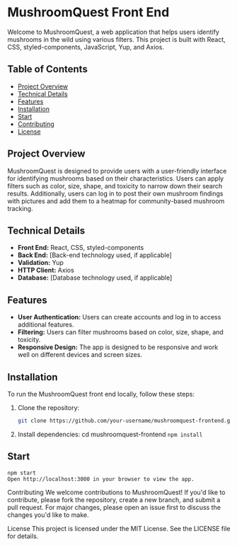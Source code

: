 # MushroomQuest Front End

Welcome to MushroomQuest, a web application that helps users identify mushrooms in the wild using various filters. This project is built with React, CSS, styled-components, JavaScript, Yup, and Axios.

## Table of Contents

- [Project Overview](https://main--mushroomquest.netlify.app/)
- [Technical Details](#technical-details)
- [Features](#features)
- [Installation](#installation)
- [Start](#start)
- [Contributing](#contributing)
- [License](#license)

## Project Overview

MushroomQuest is designed to provide users with a user-friendly interface for identifying mushrooms based on their characteristics. Users can apply filters such as color, size, shape, and toxicity to narrow down their search results. Additionally, users can log in to post their own mushroom findings with pictures and add them to a heatmap for community-based mushroom tracking.

## Technical Details

- **Front End:** React, CSS, styled-components
- **Back End:** [Back-end technology used, if applicable]
- **Validation:** Yup
- **HTTP Client:** Axios
- **Database:** [Database technology used, if applicable]

## Features

- **User Authentication:** Users can create accounts and log in to access additional features.
- **Filtering:** Users can filter mushrooms based on color, size, shape, and toxicity.
- **Responsive Design:** The app is designed to be responsive and work well on different devices and screen sizes.

## Installation

To run the MushroomQuest front end locally, follow these steps:

1. Clone the repository:
   ```bash
   git clone https://github.com/your-username/mushroomquest-frontend.git
2. Install dependencies:
cd mushroomquest-frontend
```npm install```

## Start
```
npm start
Open http://localhost:3000 in your browser to view the app.
```
Contributing
We welcome contributions to MushroomQuest! If you'd like to contribute, please fork the repository, create a new branch, and submit a pull request. For major changes, please open an issue first to discuss the changes you'd like to make.

License
This project is licensed under the MIT License. See the LICENSE file for details.
